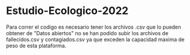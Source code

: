 # Estudio-Ecologico-2022
Para correr el codigo es necesario tener los archivos .csv que lo pueden obtener de "Datos abiertos" no se han podido subir los archivos de fallecidos.csv y contagiados.csv ya que exceden la capacidad maxima de peso de esta plataforma.
